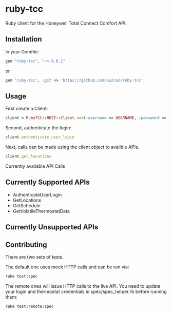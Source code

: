 ruby-tcc
================

Ruby client for the Honeywell Total Connect Comfort API.

## Installation

In your Gemfile:

```ruby
gem "ruby-tcc", "~> 0.0.1"
```

or

```ruby
gem 'ruby-tcc', :git => 'https://github.com/auzroz/ruby-tcc'
```

## Usage
First create a Client: 
```ruby
client = RubyTCC::REST::Client.new(:username => USERNAME, :password => PASSWORD)
```
Second, authenticate the login:
```ruby
client.authenticate_user_login
```
Next, calls can be made using the client object to availble APIs.

```ruby
client.get_locations
```

Currently available API Calls
## Currently Supported APIs
* AuthenticateUserLogin
* GetLocations
* GetSchedule
* GetVolatileThermostatData

## Currently Unsupported APIs


## Contributing

There are two sets of tests.

The default one uses mock HTTP calls and can be run via:
```bash
rake test:spec
```

The remote ones will issue HTTP calls to the live API. You need to update your login and thermostat credentials in spec/spec_helper.rb before running them:

```bash
rake test:remote:spec
```